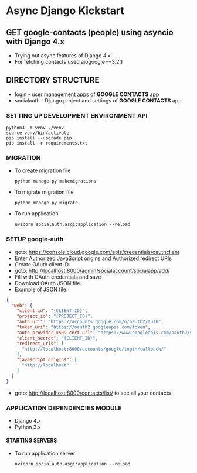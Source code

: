 # Async Django Kickstart

## GET google-contacts (people) using asyncio with Django 4.x

* Trying out async features of Django 4.x
* For fetching contacts used aiogoogle==3.2.1

## DIRECTORY STRUCTURE

* login - user management apps of **GOOGLE CONTACTS** app
* socialauth - Django project and settings of **GOOGLE CONTACTS** app

### SETTING UP DEVELOPMENT ENVIRONMENT API

```shell
python3 -m venv ./venv
source venv/bin/activate
pip install --upgrade pip
pip install -r requirements.txt
```

### MIGRATION

* To create migration file
  
  ```shell
  python manage.py makemigrations
  ```
  
* To migrate migration file
  
  ```shell
  python manage.py migrate
  ```

* To run application
  
  ```shell
  uvicorn socialauth.asgi:application --reload 
  ```

### SETUP google-auth

* goto: <https://console.cloud.google.com/apis/credentials/oauthclient>
* Enter Authorized JavaScript origins and Authorized redirect URIs
* Create OAuth client ID
* goto: <http://localhost:8000/admin/socialaccount/socialapp/add/>
* Fill with OAuth credentials and save
* Download OAuth JSON file.
* Example of JSON file:

```json
{
  "web": {
    "client_id": "{CLIENT_ID}",
    "project_id": "{PROJECT_ID}",
    "auth_uri": "https://accounts.google.com/o/oauth2/auth",
    "token_uri": "https://oauth2.googleapis.com/token",
    "auth_provider_x509_cert_url": "https://www.googleapis.com/oauth2/v1/certs",
    "client_secret": "{CLIENT_ID}",
    "redirect_uris": [
      "http://localhost:8000/accounts/google/login/callback/"
    ],
    "javascript_origins": [
      "http://localhost"
    ]
  }
}
```

* goto: <http://localhost:8000/contacts/list/> to see all your contacts

### APPLICATION DEPENDENCIES MODULE

* Django 4.x
* Python 3.x

#### STARTING SERVERS

* To run application server:
  
  ```shell
  uvicorn socialauth.asgi:application --reload 
  ```
